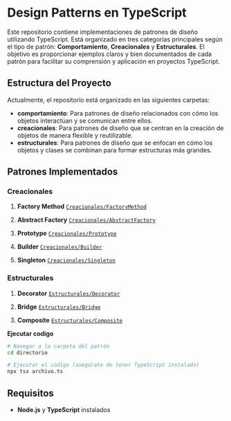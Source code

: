 # Design Patterns en TypeScript

Este repositorio contiene implementaciones de patrones de diseño utilizando TypeScript. Está organizado en tres categorías principales según el tipo de patrón: **Comportamiento**, **Creacionales** y **Estructurales**. El objetivo es proporcionar ejemplos claros y bien documentados de cada patrón para facilitar su comprensión y aplicación en proyectos TypeScript.

## Estructura del Proyecto

Actualmente, el repositorio está organizado en las siguientes carpetas:

- **comportamiento**: Para patrones de diseño relacionados con cómo los objetos interactúan y se comunican entre ellos.
- **creacionales**: Para patrones de diseño que se centran en la creación de objetos de manera flexible y reutilizable.
- **estructurales**: Para patrones de diseño que se enfocan en cómo los objetos y clases se combinan para formar estructuras más grandes.

## Patrones Implementados

### Creacionales

1. **Factory Method**   [`Creacionales/FactoryMethod`](./Creacionales/FactoryMethod/FactoryMethod.md)

2. **Abstract Factory** [`Creacionales/AbstractFactory`](./Creacionales/AbstractFactory/AbstractFactory.md)

3. **Prototype**        [`Creacionales/Prototype`](./Creacionales/Prototype/Prototype.md)

4. **Builder**          [`Creacionales/Builder`](./Creacionales/Builder/Builder.md)

5. **Singleton**        [`Creacionales/Singleton`](./Creacionales/Singleton/Singleton.md)

### Estructurales

1. **Decorator**        [`Estructurales/Decorator`](./Estructurales/Decorator/Decorator.md)

2. **Bridge**           [`Estructurales/Bridge`](./Estructurales/Bridge/Bridge.md)

3. **Composite**           [`Estructurales/Composite`](./Estructurales/Composite/Composite.md)

**Ejecutar codigo**
 ```bash
 # Navegar a la carpeta del patrón
 cd directorio
 
 # Ejecutar el código (asegúrate de tener TypeScript instalado)
 npx tsx archivo.ts
 ```

## Requisitos

- **Node.js** y **TypeScript** instalados 

